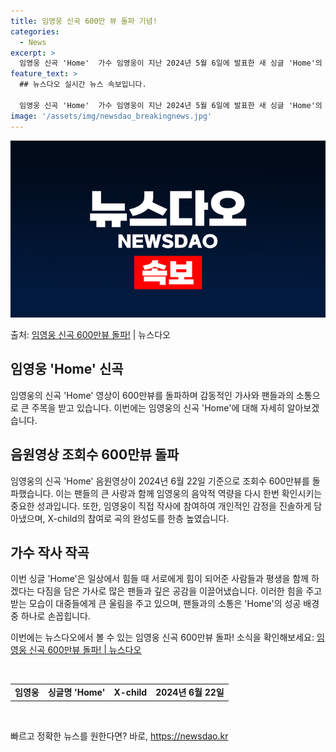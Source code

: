 ```yaml
---
title: 임영웅 신곡 600만 뷰 돌파 기념!
categories:
  - News
excerpt: >
  임영웅 신곡 'Home'  가수 임영웅이 지난 2024년 5월 6일에 발표한 새 싱글 'Home'의 음원영상…
feature_text: >
  ## 뉴스다오 실시간 뉴스 속보입니다.

  임영웅 신곡 'Home'  가수 임영웅이 지난 2024년 5월 6일에 발표한 새 싱글 'Home'의 음원영상…
image: '/assets/img/newsdao_breakingnews.jpg'
---
```


![뉴스다오 속보](/assets/img/newsdao_breakingnews.jpg)

<p>출처: <a href="https://newsdao.kr/4401" rel="dofollow">임영웅 신곡 600만뷰 돌파!</a> | 뉴스다오</p>

<h2 data-ke-size="size26">임영웅 'Home' 신곡</h2>
임영웅의 신곡 'Home' 영상이 600만뷰를 돌파하며 감동적인 가사와 팬들과의 소통으로 큰 주목을 받고 있습니다. 이번에는 임영웅의 신곡 'Home'에 대해 자세히 알아보겠습니다.

<h2 data-ke-size="size24">음원영상 조회수 600만뷰 돌파</h2>
임영웅의 신곡 'Home' 음원영상이 2024년 6월 22일 기준으로 조회수 600만뷰를 돌파했습니다. 이는 팬들의 큰 사랑과 함께 임영웅의 음악적 역량을 다시 한번 확인시키는 중요한 성과입니다. 또한, 임영웅이 직접 작사에 참여하여 개인적인 감정을 진솔하게 담아냈으며, X-child의 참여로 곡의 완성도를 한층 높였습니다.

<h2 data-ke-size="size24">가수 작사 작곡</h2>
이번 싱글 'Home'은 일상에서 힘들 때 서로에게 힘이 되어준 사람들과 평생을 함께 하겠다는 다짐을 담은 가사로 많은 팬들과 깊은 공감을 이끌어냈습니다. 이러한 힘을 주고 받는 모습이 대중들에게 큰 울림을 주고 있으며, 팬들과의 소통은 'Home'의 성공 배경 중 하나로 손꼽힙니다.

이번에는 뉴스다오에서 볼 수 있는 임영웅 신곡 600만뷰 돌파! 소식을 확인해보세요: [임영웅 신곡 600만뷰 돌파! | 뉴스다오](https://newsdao.kr/4401)

<p data-ke-size="size16">&nbsp;</p>
<table>
	<tbody>
		<tr>
			<td style="text-align: center; height: 17px;"><b>임영웅</b></td>
			<td style="text-align: center; height: 17px;"><b>싱글명 'Home'</b></td>
			<td style="text-align: center; height: 17px;"><b>X-child</b></td>
			<td style="text-align: center; height: 17px;"><b>2024년 6월 22일</b></td>
		</tr>
	</tbody>
</table>
<p data-ke-size="size16">&nbsp;</p> 

빠르고 정확한 뉴스를 원한다면? 바로, <a href="https://newsdao.kr" rel="dofollow">https://newsdao.kr</a>


    
